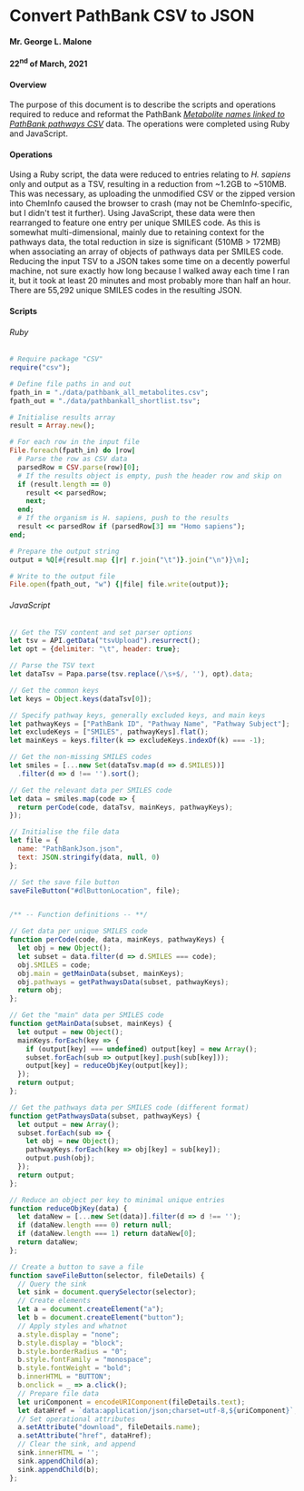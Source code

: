 # Convert PathBank CSV to JSON
#### Mr. George L. Malone
#### 22<sup>nd</sup> of March, 2021


#### Overview

The purpose of this document is to describe the scripts and operations required
to reduce and reformat the PathBank [_Metabolite names linked to PathBank
pathways CSV_](https://pathbank.org/downloads/) data.  The operations were
completed using Ruby and JavaScript.


#### Operations

Using a Ruby script, the data were reduced to entries relating to _H. sapiens_
only and output as a TSV, resulting in a reduction from ~1.2GB to ~510MB.  This
was necessary, as uploading the unmodified CSV or the zipped version into
ChemInfo caused the browser to crash (may not be ChemInfo-specific, but I
didn't test it further).  Using JavaScript, these data were then rearranged to
feature one entry per unique SMILES code.  As this is somewhat
multi-dimensional, mainly due to retaining context for the pathways data, the
total reduction in size is significant (510MB > 172MB) when associating an
array of objects of pathways data per SMILES code.  Reducing the input TSV to a
JSON takes some time on a decently powerful machine, not sure exactly how long
because I walked away each time I ran it, but it took at least 20 minutes and
most probably more than half an hour.  There are 55,292 unique SMILES codes in
the resulting JSON.


#### Scripts

###### Ruby

```ruby
# Require package "CSV"
require("csv");

# Define file paths in and out
fpath_in = "./data/pathbank_all_metabolites.csv";
fpath_out = "./data/pathbankall_shortlist.tsv";

# Initialise results array
result = Array.new();

# For each row in the input file
File.foreach(fpath_in) do |row|
  # Parse the row as CSV data
  parsedRow = CSV.parse(row)[0];
  # If the results object is empty, push the header row and skip on
  if (result.length == 0)
    result << parsedRow;
    next;
  end;
  # If the organism is H. sapiens, push to the results
  result << parsedRow if (parsedRow[3] == "Homo sapiens");
end;

# Prepare the output string
output = %Q[#{result.map {|r| r.join("\t")}.join("\n")}\n];

# Write to the output file
File.open(fpath_out, "w") {|file| file.write(output)};
```

###### JavaScript

```javascript
// Get the TSV content and set parser options
let tsv = API.getData("tsvUpload").resurrect();
let opt = {delimiter: "\t", header: true};

// Parse the TSV text
let dataTsv = Papa.parse(tsv.replace(/\s+$/, ''), opt).data;

// Get the common keys
let keys = Object.keys(dataTsv[0]);

// Specify pathway keys, generally excluded keys, and main keys
let pathwayKeys = ["PathBank ID", "Pathway Name", "Pathway Subject"];
let excludeKeys = ["SMILES", pathwayKeys].flat();
let mainKeys = keys.filter(k => excludeKeys.indexOf(k) === -1);

// Get the non-missing SMILES codes
let smiles = [...new Set(dataTsv.map(d => d.SMILES))]
  .filter(d => d !== '').sort();

// Get the relevant data per SMILES code
let data = smiles.map(code => {
  return perCode(code, dataTsv, mainKeys, pathwayKeys);
});

// Initialise the file data
let file = {
  name: "PathBankJson.json",
  text: JSON.stringify(data, null, 0)
};

// Set the save file button
saveFileButton("#dlButtonLocation", file);


/** -- Function definitions -- **/

// Get data per unique SMILES code
function perCode(code, data, mainKeys, pathwayKeys) {
  let obj = new Object();
  let subset = data.filter(d => d.SMILES === code);
  obj.SMILES = code;
  obj.main = getMainData(subset, mainKeys);
  obj.pathways = getPathwaysData(subset, pathwayKeys);
  return obj;
};

// Get the "main" data per SMILES code
function getMainData(subset, mainKeys) {
  let output = new Object();
  mainKeys.forEach(key => {
    if (output[key] === undefined) output[key] = new Array();
    subset.forEach(sub => output[key].push(sub[key]));
    output[key] = reduceObjKey(output[key]);
  });
  return output;
};

// Get the pathways data per SMILES code (different format)
function getPathwaysData(subset, pathwayKeys) {
  let output = new Array();
  subset.forEach(sub => {
    let obj = new Object();
    pathwayKeys.forEach(key => obj[key] = sub[key]);
    output.push(obj);
  });
  return output;
};

// Reduce an object per key to minimal unique entries
function reduceObjKey(data) {
  let dataNew = [...new Set(data)].filter(d => d !== '');
  if (dataNew.length === 0) return null;
  if (dataNew.length === 1) return dataNew[0];
  return dataNew;
};

// Create a button to save a file
function saveFileButton(selector, fileDetails) {
  // Query the sink
  let sink = document.querySelector(selector);
  // Create elements
  let a = document.createElement("a");
  let b = document.createElement("button");
  // Apply styles and whatnot
  a.style.display = "none";
  b.style.display = "block";
  b.style.borderRadius = "0";
  b.style.fontFamily = "monospace";
  b.style.fontWeight = "bold";
  b.innerHTML = "BUTTON";
  b.onclick = _ => a.click();
  // Prepare file data
  let uriComponent = encodeURIComponent(fileDetails.text);
  let dataHref = `data:application/json;charset=utf-8,${uriComponent}`;
  // Set operational attributes
  a.setAttribute("download", fileDetails.name);
  a.setAttribute("href", dataHref);
  // Clear the sink, and append
  sink.innerHTML = '';
  sink.appendChild(a);
  sink.appendChild(b);
};
```
